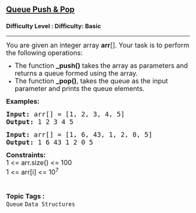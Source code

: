 <h2><a href="https://www.geeksforgeeks.org/problems/queue-designer--104629/1?page=1&sortBy=latest">Queue Push & Pop</a></h2><h3>Difficulty Level : Difficulty: Basic</h3><hr><div class="problems_problem_content__Xm_eO"><div class="problemQuestion">
<p><span style="font-size: 18px;">You are given an integer array <strong>arr</strong>[]. Your task is to perform the following operations:</span></p>
<ul>
<li><span style="font-size: 18px;">The function <strong>_push()</strong> takes the array as parameters and returns a queue formed using the array.</span></li>
<li><span style="font-size: 18px;">The function <strong>_pop()</strong>, takes the queue as the input parameter and prints the queue elements.</span></li>
</ul>
<p><strong><span style="font-size: 18px;">Examples:</span></strong></p>
<pre><span style="font-size: 18px;"><strong><span style="font-size: 18px;">Input:</span> </strong></span><span style="font-size: 18px;">arr[] = [1, 2, 3, 4, 5] </span>
<span style="font-size: 18px;"><strong>Output: </strong>1 2 3 4 5</span></pre>
<pre><span style="font-size: 18px;"><strong>Input: </strong>arr[] = [1, 6, 43, 1, 2, 0, 5]
<strong>Output: </strong>1 6 43 1 2 0 5</span></pre>
<p><span style="font-size: 18px;"><strong>Constraints:</strong><br>1 &lt;= arr.size() &lt;= 100<br>1 &lt;= arr[i] &lt;= 10<sup>7</sup></span></p>
</div></div><br><p><span style=font-size:18px><strong>Topic Tags : </strong><br><code>Queue</code>&nbsp;<code>Data Structures</code>&nbsp;
